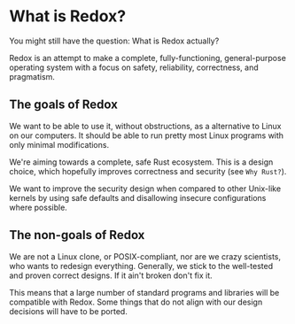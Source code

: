 What is Redox?
==============

You might still have the question: What is Redox actually?

Redox is an attempt to make a complete, fully-functioning, general-purpose operating system with a focus on safety, reliability, correctness, and pragmatism.

The goals of Redox
------------------

We want to be able to use it, without obstructions, as a alternative to Linux on our computers. It should be able to run pretty most Linux programs with only minimal modifications.

We're aiming towards a complete, safe Rust ecosystem. This is a design choice, which hopefully improves correctness and security (see `Why Rust?`).

We want to improve the security design when compared to other Unix-like kernels by using safe defaults and disallowing insecure configurations where possible.

The non-goals of Redox
----------------------

We are not a Linux clone, or POSIX-compliant, nor are we crazy scientists, who wants to redesign everything. Generally, we stick to the well-tested and proven correct designs. If it ain't broken don't fix it.

This means that a large number of standard programs and libraries will be compatible with Redox. Some things that do not align with our design decisions will have to be ported.
